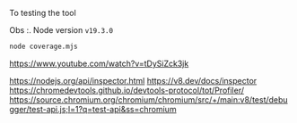 To testing the tool

Obs :. Node version `v19.3.0`
```bash
node coverage.mjs
```

https://www.youtube.com/watch?v=tDySiZck3jk

https://nodejs.org/api/inspector.html
https://v8.dev/docs/inspector
https://chromedevtools.github.io/devtools-protocol/tot/Profiler/
https://source.chromium.org/chromium/chromium/src/+/main:v8/test/debugger/test-api.js;l=1?q=test-api&ss=chromium
